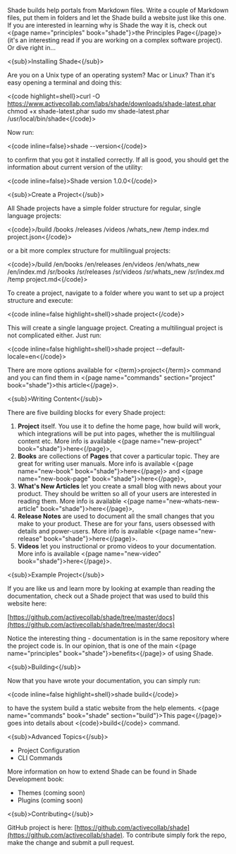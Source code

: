 Shade builds help portals from Markdown files. Write a couple of Markdown files, put them in folders and let the Shade build a website just like this one. If you are interested in learning why is Shade the way it is, check out <{page name="principles" book="shade"}>the Principles Page<{/page}> (it's an interesting read if you are working on a complex software project). Or dive right in…

<{sub}>Installing Shade<{/sub}>

Are you on a Unix type of an operating system? Mac or Linux? Than it's easy opening a terminal and doing this:

<{code highlight=shell}>curl -O https://www.activecollab.com/labs/shade/downloads/shade-latest.phar
chmod +x shade-latest.phar
sudo mv shade-latest.phar /usr/local/bin/shade<{/code}>

Now run:

<{code inline=false}>shade --version<{/code}>

to confirm that you got it installed correctly. If all is good, you should get the information about current version of the utility:

<{code inline=false}>Shade version 1.0.0<{/code}>

<{sub}>Create a Project<{/sub}>

All Shade projects have a simple folder structure for regular, single language projects:

<{code}>/build
/books
/releases
/videos
/whats_new
/temp
index.md
project.json<{/code}>

or a bit more complex structure for multilingual projects:

<{code}>/build
/en/books
/en/releases
/en/videos
/en/whats_new
/en/index.md
/sr/books
/sr/releases
/sr/videos
/sr/whats_new
/sr/index.md
/temp
project.md<{/code}>

To create a project, navigate to a folder where you want to set up a project structure and execute:

<{code inline=false highlight=shell}>shade project<{/code}>

This will create a single language project. Creating a multilingual project is not complicated either. Just run:

<{code inline=false highlight=shell}>shade project --default-locale=en<{/code}>

There are more options available for <{term}>project<{/term}> command and you can find them in <{page name="commands" section="project" book="shade"}>this article<{/page}>.

<{sub}>Writing Content<{/sub}>

There are five building blocks for every Shade project:

1. **Project** itself. You use it to define the home page, how build will work, which integrations will be put into pages, whether the is multilingual content etc. More info is available <{page name="new-project" book="shade"}>here<{/page}>,
2. **Books** are collections of **Pages** that cover a particular topic. They are great for writing user manuals. More info is available <{page name="new-book" book="shade"}>here<{/page}> and <{page name="new-book-page" book="shade"}>here<{/page}>,
3. **What's New Articles** let you create a small blog with news about your product. They should be written so all of your users are interested in reading them. More info is available <{page name="new-whats-new-article" book="shade"}>here<{/page}>,
4. **Release Notes** are used to document all the small changes that you make to your product. These are for your fans, users obsessed with details and power-users. More info is available <{page name="new-release" book="shade"}>here<{/page}>.
5. **Videos** let you instructional or promo videos to your documentation. More info is available <{page name="new-video" book="shade"}>here<{/page}>.

<{sub}>Example Project<{/sub}>

If you are like us and learn more by looking at example than reading the documentation, check out a Shade project that was used to build this website here:

[https://github.com/activecollab/shade/tree/master/docs](https://github.com/activecollab/shade/tree/master/docs)

Notice the interesting thing - documentation is in the same repository where the project code is. In our opinion, that is one of the main <{page name="principles" book="shade"}>benefits<{/page}> of using Shade.

<{sub}>Building<{/sub}>

Now that you have wrote your documentation, you can simply run:

<{code inline=false  highlight=shell}>shade build<{/code}>

to have the system build a static website from the help elements. <{page name="commands" book="shade" section="build"}>This page<{/page}> goes into details about <{code}>build<{/code}> command.

<{sub}>Advanced Topics<{/sub}>

* <a data-target="page" data-page-name="project-config" data-book-name="shade">Project Configuration</a>
* <a data-target="page" data-page-name="commands" data-book-name="shade">CLI Commands</a>

More information on how to extend Shade can be found in <a data-target="book" data-book-name="shade-dev">Shade Development</a> book:

* <a data-target="page" data-page-name="themes" data-book-name="shade-dev">Themes</a> (coming soon)
* <a data-target="page" data-page-name="plugins" data-book-name="shade-dev">Plugins</a> (coming soon)

<{sub}>Contributing<{/sub}>

GitHub project is here: [https://github.com/activecollab/shade](https://github.com/activecollab/shade). To contribute simply fork the repo, make the change and submit a pull request.
